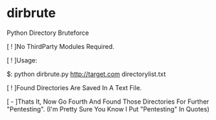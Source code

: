 # dirbrute
Python Directory Bruteforce

[ ! ]No ThirdParty Modules Required.

[ ! ]Usage:

$: python dirbrute.py http://target.com directorylist.txt

[ ! ]Found Directories Are Saved In A Text File.

[ - ]Thats It, Now Go Fourth And Found Those Directories For Further "Pentesting".
(I'm Pretty Sure You Know I Put "Pentesting" In Quotes)
